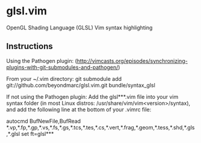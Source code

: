 glsl.vim
========

OpenGL Shading Language (GLSL) Vim syntax highlighting

Instructions
-----------------------------------------------------------

Using the Pathogen plugin:
(http://vimcasts.org/episodes/synchronizing-plugins-with-git-submodules-and-pathogen/)

From your ~/.vim directory:
    git submodule add git://github.com/beyondmarc/glsl.vim.git bundle/syntax_glsl

If not using the Pathogen plugin:
Add the glsl\*\*\*.vim file into your vim syntax folder (in most Linux distros:
/usr/share/vim/vim\<version\>/syntax), and add the following line at the bottom
of your .vimrc file:
    
  autocmd BufNewFile,BufRead \*.vp,\*.fp,\*.gp,\*.vs,\*.fs,\*.gs,\*.tcs,\*.tes,\*.cs,\*.vert,\*.frag,\*.geom,\*.tess,\*.shd,\*.gls,\*.glsl set ft=glsl\*\*\*
